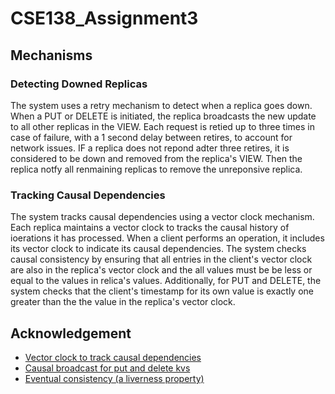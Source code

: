# CSE138_Assignment3

## Mechanisms
### Detecting Downed Replicas 
The system uses a retry mechanism to detect when a replica goes down. When a PUT or DELETE is initiated, the replica broadcasts the new update to  all other replicas in the VIEW. Each request is retied up to three times in case of failure, with a 1 second delay between retires, to account for network issues. IF a replica does not repond adter three retires, it is considered to be down and removed from the replica's VIEW. Then the replica notfy all renmaining replicas to remove the unreponsive replica. 

### Tracking Causal Dependencies
The system tracks causal dependencies using a vector clock mechanism. Each replica maintains a vector clock to tracks the causal history of ioerations it has processed. When a client performs an operation, it includes its vector clock to indicate its causal dependencies. The system checks causal consistency by ensuring that all entries in the client's vector clock are also in the replica's vector clock and the all values must be be less or equal to the values in relica's values. Additionally, for PUT and DELETE, the system checks that the client's timestamp for its own value is exactly one greater than the the value in the replica's vector clock.

## Acknowledgement
- [Vector clock to track causal dependencies](https://www.youtube.com/watch?v=5BHizc7BPyE&t=1s)
- [Causal broadcast for put and delete kvs](https://www.youtube.com/watch?v=buBGyECx69c&list=PLNPUF5QyWU8PydLG2cIJrCvnn5I_exhYx&index=5&t=1318s)
- [Eventual consistency (a liverness property)](https://www.youtube.com/watch?v=InctqJZwCdo&list=PLNPUF5QyWU8PydLG2cIJrCvnn5I_exhYx&index=13&t=391s)
